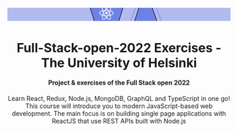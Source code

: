 ![r](assests/main-page-head.png)
<h1 align="center">Full-Stack-open-2022 Exercises - The University of Helsinki</h1>

<h4 align="center">Project &amp; exercises of the Full Stack open 2022</h4>

<p align="center"> 
  Learn React, Redux, Node.js, MongoDB, GraphQL and TypeScript in one go! This course will introduce you to modern JavaScript-based web development. The main focus is on building single page applications with ReactJS that use REST APIs built with Node.js
  
  
  </p>





